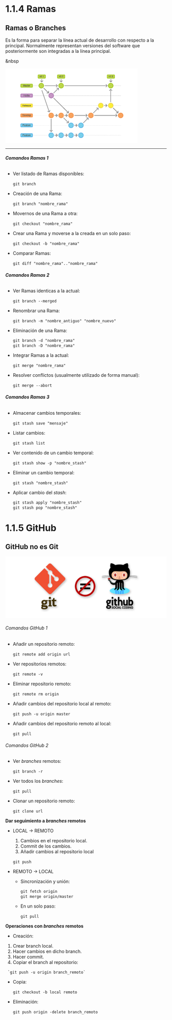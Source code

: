 # **1.1.4 Ramas**
## **Ramas o Branches**
Es la forma para separar la línea actual de desarrollo con respecto a la principal. Normalmente representan versiones del software que posteriormente son integradas a la línea
principal.


&nbsp

![](https://github.com/XescoC/IS-28/raw/i72ruvea/images/ramas.PNG)

---
###### **Comandos Ramas 1**


* Ver listado de Ramas disponibles:

  `git branch`


 * Creación de una Rama:

      `git branch "nombre_rama"`


 *  Movernos de una Rama a otra:

      `git checkout "nombre_rama"`


* Crear una Rama y moverse a la creada en un solo paso:

    `git checkout -b "nombre_rama"`


* Comparar Ramas:

    `git diff "nombre_rama".."nombre_rama"`


###### **Comandos Ramas 2**



* Ver Ramas identicas a la actual:

  `git branch --merged`


* Renombrar una Rama:

  `git branch -m "nombre_antiguo" "nombre_nuevo"`


* Eliminación de una Rama:

  ```Shell
  git branch -d "nombre_rama"
  git branch -D "nombre_rama"
  ```


* Integrar Ramas a la actual:

  `git merge "nombre_rama"`


* Resolver conflictos (usualmente utilizado de forma manual):

  `git merge --abort`



###### **Comandos Ramas 3**



* Almacenar cambios temporales:

  `git stash save "mensaje"`


* Listar cambios:

  `git stash list`


* Ver contenido de un cambio temporal:

  `git stash show -p "nombre_stash"`


* Eliminar un cambio temporal:

  `git stash "nombre_stash"`


* Aplicar cambio del *stash*:

   ```Shell
   git stash apply "nombre_stash"
   git stash pop "nombre_stash"
   ```


# **1.1.5 GitHub**
## **GitHub no es Git**


   ![](https://github.com/XescoC/IS-28/raw/i72ruvea/images/github.PNG)


###### Comandos GitHub 1


  * Añadir un repositorio remoto:

    `git remote add origin url`

  * Ver repositorios remotos:

    `git remote -v`


  * Eliminar repositorio remoto:

    `git remote rm origin`


  * Añadir cambios del repositorio local al remoto:

    `git push -u origin master`


  * Añadir cambios del repositorio remoto al local:

    `git pull`



###### Comandos GitHub 2



  * Ver *branches* remotos:

      `git branch -r`


  * Ver todos los *branches*:

      `git pull`


  * Clonar un repositorio remoto:

      `git clone url`


**Dar seguimiento a *branches* remotos**


  * LOCAL → REMOTO
    1. Cambios en el repositorio local.
    2. Commit de los cambios.
    3. Añadir cambios al repositorio local

      `git push`


  * REMOTO → LOCAL
    * Sincronización y unión:

        ```Shell
        git fetch origin
        git merge origin/master
        ```
    * En un solo paso:

      `git pull`



**Operaciones con *branches* remotos**

  * Creación:
   1. Crear branch local.
   2. Hacer cambios en dicho branch.
   3. Hacer commit.
   4. Copiar el branch al repositorio:

     `git push -u origin branch_remoto`

* Copia:

     `git checkout -b local remoto`

* Eliminación:

     `git push origin -delete branch_remoto`

